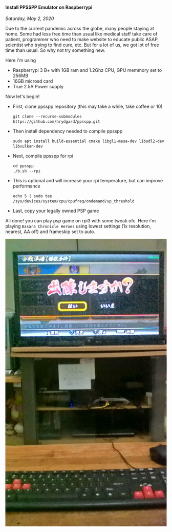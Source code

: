 #### Install PPSSPP Emulator on Raspberrypi
_Saturday, May 2, 2020_

Due to the current pandemic across the globe, many people staying at home. 
Some had less free time than usual like medical staff take care of patient, 
programmer who need to make website to educate public ASAP, scientist who 
trying to find cure, etc. But for a lot of us, we got lot of free time than 
usual. So why not try something new.

Here i'm using
* Raspberrypi 3 B+ with 1GB ram and 1.2Ghz CPU, GPU memmory set to 256MB
* 16GB microsd card
* True 2.5A Power supply

Now let's begin!
* First, clone ppsspp repository (this may take a while, take coffee or 10)

    ```
    git clone --recurse-submodules https://github.com/hrydgard/ppsspp.git
    ```
* Then install dependency needed to compile ppsspp

    ```
    sudo apt install build-essential cmake libgl1-mesa-dev libsdl2-dev libvulkan-dev
    ```
* Next, compile ppsspp for rpi

    ```
    cd ppsspp
    ./b.sh --rpi
    ```
* This is optional and will increase your rpi temperature, but can improve performance

    ```
    echo 5 | sudo tee /sys/devices/system/cpu/cpufreq/ondemand/up_threshold
    ```
* Last, copy your legally owned PSP game

All done! you can play psp game on rpi3 with some tweak ofc. Here i'm playing 
`Basara Chronicle Heroes` using lowest settings (1x resolution, nearest, AA off) 
and frameskip set to auto.

![img](./posts/2020-05-02-install-ppsspp-emulator-on-raspberrypi/1.jpg)